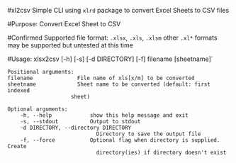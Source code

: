 #xl2csv
Simple CLI using `xlrd` package to convert Excel Sheets to CSV files

#Purpose:
Convert Excel Sheet to CSV

#Confirmed Supported file format: 
`.xlsx`, `.xls`, `.xlsm`
other `.xl*` formats may be supported but untested at this time

#Usage:
    xlsx2csv [-h] [-s] [-d DIRECTORY] [-f] filename [sheetname]`

    Positional arguments:
    filename              File name of xls[x/m] to be converted
    sheetname             Sheet name to be converted (default: first indexed
                        sheet)

    Optional arguments:
        -h, --help            show this help message and exit
        -s, --stdout          Output to stdout
        -d DIRECTORY, --directory DIRECTORY
                                Directory to save the output file
        -f, --force           Optional flag when directory is supplied. Create
                                directory(ies) if directory doesn't exist